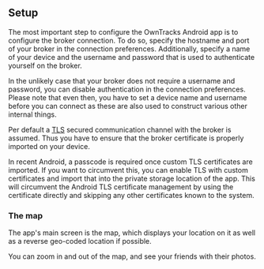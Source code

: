 ## Setup

The most important step to configure the OwnTracks Android app is to configure the broker connection. To do so, specify the hostname and port of your broker in the connection preferences. Additionally, specify a name of your device and the username and password that is used to authenticate yourself on the broker.

In the unlikely case that your broker does not require a username and password, you can disable authentication in the connection preferences. Please note that even then, you have to set a device name and username before you can connect as these are also used to construct various other internal things. 

Per default a [TLS](tls.md) secured communication channel with the broker is assumed. Thus you have to ensure that the broker certificate is properly imported on your device. 

In recent Android, a passcode is required once custom TLS certificates are imported. If you want to circumvent this, you can enable TLS with custom certificates and import that into the private storage location of the app. This will circumvent the Android TLS certificate management by using the certificate directly and skipping any other certificates known to the system. 



### The map

The app's main screen is the map, which displays your location on it as well as
a reverse geo-coded location if possible.

You can zoom in and out of the map, and see your friends with their photos.




